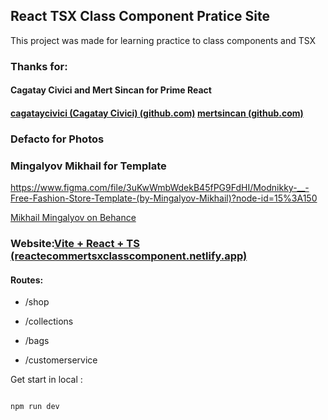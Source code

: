 
## React TSX Class Component Pratice Site

  

This project was made for learning practice to class components and TSX

  
  ### Thanks for:
  #### Cagatay Civici and Mert Sincan  for Prime React
  #### [cagataycivici (Cagatay Civici) (github.com)](https://github.com/cagataycivici) [mertsincan (github.com)](https://github.com/mertsincan)
###  Defacto for Photos
###  Mingalyov Mikhail for Template

https://www.figma.com/file/3uKwWmbWdekB45fPG9FdHI/Modnikky-__-Free-Fashion-Store-Template-(by-Mingalyov-Mikhail)?node-id=15%3A150

[Mikhail Mingalyov on Behance](https://www.behance.net/mingalyov)

### Website:[Vite + React + TS (reactecommertsxclasscomponent.netlify.app)](https://reactecommertsxclasscomponent.netlify.app/)

#### Routes:

* /shop

* /collections

* /bags

* /customerservice

  

Get start in local :

```

npm run dev

```